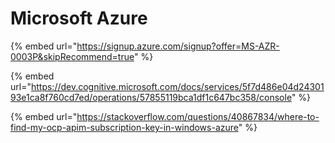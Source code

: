 # Microsoft Azure

{% embed url="https://signup.azure.com/signup?offer=MS-AZR-0003P&skipRecommend=true" %}

{% embed url="https://dev.cognitive.microsoft.com/docs/services/5f7d486e04d2430193e1ca8f760cd7ed/operations/57855119bca1df1c647bc358/console" %}

{% embed url="https://stackoverflow.com/questions/40867834/where-to-find-my-ocp-apim-subscription-key-in-windows-azure" %}



